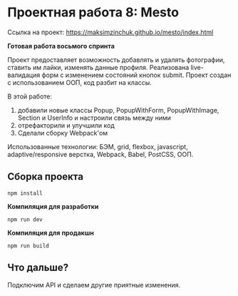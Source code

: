 # Проектная работа 8: Mesto

Ссылка на проект: https://maksimzinchuk.github.io/mesto/index.html

**Готовая работа восьмого спринта**

Проект предоставляет возможность добавлять и удалять фотографии, ставить им лайки, изменять данные профиля.
Реализована live-валидация форм с изменением состояний кнопок submit.
Проект создан с использованием ООП, код разбит на классы.

В этой работе:
1) добавили новые классы Popup, PopupWithForm, PopupWithImage, Section и UserInfo и настроили связь между ними
2) отрефакторили и улучшили код
3) Сделали сборку Webpack'ом

Использованные технологии: БЭМ, grid, flexbox, javascript, adaptive/responsive верстка, Webpack, Babel, PostCSS, ООП.


## **Сборка проекта**
```
npm install
```

**Компиляция для разработки**
```
npm run dev
```

**Компиляция для продакшн**
```
npm run build
```

## **Что дальше?**

Подключим API и сделаем другие приятные изменения.

